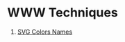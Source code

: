 # WWW Techniques #

1. [SVG Colors Names](http://www.w3.org/TR/2003/CR-css3-color-20030514/#svg-color)
